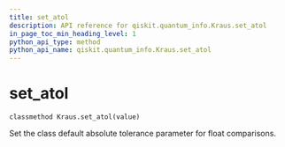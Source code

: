 ```yaml
---
title: set_atol
description: API reference for qiskit.quantum_info.Kraus.set_atol
in_page_toc_min_heading_level: 1
python_api_type: method
python_api_name: qiskit.quantum_info.Kraus.set_atol
---
```


# set\_atol

<span id="qiskit.quantum_info.Kraus.set_atol" />

`classmethod Kraus.set_atol(value)`

Set the class default absolute tolerance parameter for float comparisons.

